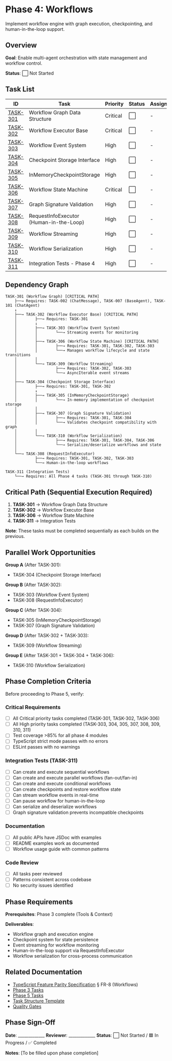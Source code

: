 # Phase 4: Workflows

Implement workflow engine with graph execution, checkpointing, and human-in-the-loop support.

## Overview

**Goal**: Enable multi-agent orchestration with state management and workflow control.

**Status**: ⬜ Not Started

## Task List

| ID | Task | Priority | Status | Assignee |
|----|------|----------|--------|----------|
| [TASK-301](./TASK-301-workflow-graph-structure.md) | Workflow Graph Data Structure | Critical | ⬜ | - |
| [TASK-302](./TASK-302-workflow-executor-base.md) | Workflow Executor Base | Critical | ⬜ | - |
| [TASK-303](./TASK-303-workflow-event-system.md) | Workflow Event System | High | ⬜ | - |
| [TASK-304](./TASK-304-checkpoint-storage.md) | Checkpoint Storage Interface | High | ⬜ | - |
| [TASK-305](./TASK-305-inmemory-checkpoint-storage.md) | InMemoryCheckpointStorage | High | ⬜ | - |
| [TASK-306](./TASK-306-workflow-state-machine.md) | Workflow State Machine | Critical | ⬜ | - |
| [TASK-307](./TASK-307-graph-signature-validation.md) | Graph Signature Validation | High | ⬜ | - |
| [TASK-308](./TASK-308-request-info-executor.md) | RequestInfoExecutor (Human-in-the-Loop) | High | ⬜ | - |
| [TASK-309](./TASK-309-workflow-streaming.md) | Workflow Streaming | High | ⬜ | - |
| [TASK-310](./TASK-310-workflow-serialization.md) | Workflow Serialization | High | ⬜ | - |
| [TASK-311](./TASK-311-integration-tests-phase4.md) | Integration Tests - Phase 4 | High | ⬜ | - |

## Dependency Graph

```
TASK-301 (Workflow Graph) [CRITICAL PATH]
    ├──→ Requires: TASK-002 (ChatMessage), TASK-007 (BaseAgent), TASK-101 (ChatAgent)
    ↓
    ├──→ TASK-302 (Workflow Executor Base) [CRITICAL PATH]
    │        ├──→ Requires: TASK-301
    │        ↓
    │        ├──→ TASK-303 (Workflow Event System)
    │        │        └──→ Streaming events for monitoring
    │        │
    │        ├──→ TASK-306 (Workflow State Machine) [CRITICAL PATH]
    │        │        ├──→ Requires: TASK-301, TASK-302, TASK-303
    │        │        └──→ Manages workflow lifecycle and state transitions
    │        │
    │        └──→ TASK-309 (Workflow Streaming)
    │                 ├──→ Requires: TASK-302, TASK-303
    │                 └──→ AsyncIterable event streams
    │
    ├──→ TASK-304 (Checkpoint Storage Interface)
    │        ├──→ Requires: TASK-301, TASK-302
    │        ↓
    │        ├──→ TASK-305 (InMemoryCheckpointStorage)
    │        │        └──→ In-memory implementation of checkpoint storage
    │        │
    │        ├──→ TASK-307 (Graph Signature Validation)
    │        │        ├──→ Requires: TASK-301, TASK-304
    │        │        └──→ Validates checkpoint compatibility with graph
    │        │
    │        └──→ TASK-310 (Workflow Serialization)
    │                 ├──→ Requires: TASK-301, TASK-304, TASK-306
    │                 └──→ Serialize/deserialize workflows and state
    │
    └──→ TASK-308 (RequestInfoExecutor)
             ├──→ Requires: TASK-301, TASK-302, TASK-303
             └──→ Human-in-the-loop workflows

TASK-311 (Integration Tests)
    └──→ Requires: All Phase 4 tasks (TASK-301 through TASK-310)
```

## Critical Path (Sequential Execution Required)

1. **TASK-301** → Workflow Graph Data Structure
2. **TASK-302** → Workflow Executor Base
3. **TASK-306** → Workflow State Machine
4. **TASK-311** → Integration Tests

**Note**: These tasks must be completed sequentially as each builds on the previous.

## Parallel Work Opportunities

**Group A** (After TASK-301):
- TASK-304 (Checkpoint Storage Interface)

**Group B** (After TASK-302):
- TASK-303 (Workflow Event System)
- TASK-308 (RequestInfoExecutor)

**Group C** (After TASK-304):
- TASK-305 (InMemoryCheckpointStorage)
- TASK-307 (Graph Signature Validation)

**Group D** (After TASK-302 + TASK-303):
- TASK-309 (Workflow Streaming)

**Group E** (After TASK-301 + TASK-304 + TASK-306):
- TASK-310 (Workflow Serialization)

## Phase Completion Criteria

Before proceeding to Phase 5, verify:

### Critical Requirements
- [ ] All Critical priority tasks completed (TASK-301, TASK-302, TASK-306)
- [ ] All High priority tasks completed (TASK-303, 304, 305, 307, 308, 309, 310, 311)
- [ ] Test coverage >85% for all phase 4 modules
- [ ] TypeScript strict mode passes with no errors
- [ ] ESLint passes with no warnings

### Integration Tests (TASK-311)
- [ ] Can create and execute sequential workflows
- [ ] Can create and execute parallel workflows (fan-out/fan-in)
- [ ] Can create and execute conditional workflows
- [ ] Can create checkpoints and restore workflow state
- [ ] Can stream workflow events in real-time
- [ ] Can pause workflow for human-in-the-loop
- [ ] Can serialize and deserialize workflows
- [ ] Graph signature validation prevents incompatible checkpoints

### Documentation
- [ ] All public APIs have JSDoc with examples
- [ ] README examples work as documented
- [ ] Workflow usage guide with common patterns

### Code Review
- [ ] All tasks peer reviewed
- [ ] Patterns consistent across codebase
- [ ] No security issues identified

## Phase Requirements

**Prerequisites**: Phase 3 complete (Tools & Context)

**Deliverables**:
- Workflow graph and execution engine
- Checkpoint system for state persistence
- Event streaming for workflow monitoring
- Human-in-the-loop support via RequestInfoExecutor
- Workflow serialization for cross-process communication

## Related Documentation

- [TypeScript Feature Parity Specification](../../specs/002-typescript-feature-parity.md) § FR-8 (Workflows)
- [Phase 3 Tasks](../ts-port-phase-3-tools/index.md)
- [Phase 5 Tasks](../ts-port-phase-5-production/index.md)
- [Task Structure Template](../guides/task-structure-template.md)
- [Quality Gates](../guides/quality-gates.md)

## Phase Sign-Off

**Date**: _____________
**Reviewer**: _____________
**Status**: ⬜ Not Started / 🟦 In Progress / ✅ Completed

**Notes**:
[To be filled upon phase completion]
